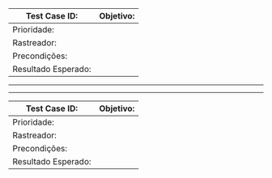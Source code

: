 | Test Case ID:       	| Objetivo: 	|
|---------------------	|-----------	|
| Prioridade:         	|           	|
| Rastreador:         	|           	|
| Precondições:       	|           	|
| Resultado Esperado: 	|           	|

***
***

| Test Case ID:       	| Objetivo: 	|
|---------------------	|-----------	|
| Prioridade:         	|           	|
| Rastreador:         	|           	|
| Precondições:       	|           	|
| Resultado Esperado: 	|           	|